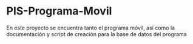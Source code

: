 # PIS-Programa-Movil

En este proyecto se encuentra tanto el programa móvil, así como la documentación y script de creación para la base de datos del programa